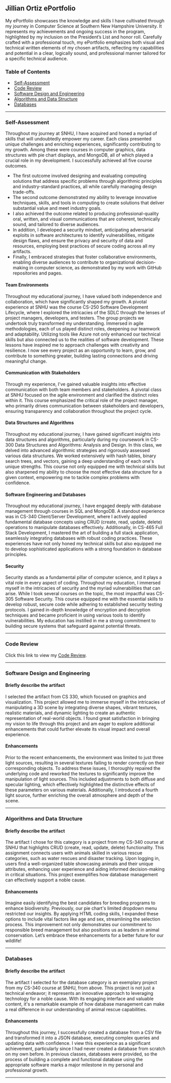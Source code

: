 ## Jillian Ortiz ePortfolio

My ePortfolio showcases the knowledge and skills I have cultivated through my journey in Computer Science at Southern New Hampshire University. It represents my achievements and ongoing success in the program, highlighted by my inclusion on the President’s List and honor roll. Carefully crafted with a professional touch, my ePortfolio emphasizes both visual and technical written elements of my chosen artifacts, reflecting my capabilities and potential in a clear, logically sound, and professional manner tailored for a specific technical audience.

### Table of Contents

* &nbsp;[Self-Assessment](#self-assessment "Self-Assessment")<br/>
* &nbsp;[Code Review](#code-review "Code Review")<br/>
* &nbsp;[Software Design and Engineering](#software-design-and-engineering "Software Design and Engineering")<br/>
* &nbsp;[Algorithms and Data Structure](#algorithms-and-data-structure "Algorithms and Data Structure")<br/>
* &nbsp;[Databases](#databases "Databases")<br/>

---------
### Self-Assessment
Throughout my journey at SNHU, I have acquired and honed a myriad of skills that will undoubtedly empower my career. Each class presented unique challenges and enriching experiences, significantly contributing to my growth. Among these were courses in computer graphics, data structures with pie chart displays, and MongoDB, all of which played a crucial role in my development. I successfully achieved all five course outcomes. 

* The first outcome involved designing and evaluating computing solutions that address specific problems through algorithmic principles and industry-standard practices, all while carefully managing design trade-offs.
* The second outcome demonstrated my ability to leverage innovative techniques, skills, and tools in computing to create solutions that deliver substantial value and meet industry goals.
* I also achieved the outcome related to producing professional-quality oral, written, and visual communications that are coherent, technically sound, and tailored to diverse audiences.
* In addition, I developed a security mindset, anticipating adversarial exploits in software architectures to identify vulnerabilities, mitigate design flaws, and ensure the privacy and security of data and resources, employing best practices of secure coding across all my artifacts.
* Finally, I embraced strategies that foster collaborative environments, enabling diverse audiences to contribute to organizational decision-making in computer science, as demonstrated by my work with GitHub repositories and pages.
#### Team Environments
Throughout my educational journey, I have valued both independence and collaboration, which have significantly shaped my growth. A pivotal experience at SNHU was the course CS-250 Software Development Lifecycle, where I explored the intricacies of the SDLC through the lenses of project managers, developers, and testers.
The group projects we undertook truly transformed my understanding. Immersed in agile methodologies, each of us played distinct roles, deepening our teamwork and adaptability. Utilizing tools like Azure not only enhanced our technical skills but also connected us to the realities of software development.
These lessons have inspired me to approach challenges with creativity and resilience. I now see every project as an opportunity to learn, grow, and contribute to something greater, building lasting connections and driving meaningful change.
#### Communication with Stakeholders
Through my experience, I've gained valuable insights into effective communication with both team members and stakeholders. A pivotal class at SNHU focused on the agile environment and clarified the distinct roles within it. This course emphasized the critical role of the project manager, who primarily drives communication between stakeholders and developers, ensuring transparency and collaboration throughout the project cycle.
#### Data Structures and Algorithms
Throughout my educational journey, I have gained significant insights into data structures and algorithms, particularly during my coursework in CS-300 Data Structures and Algorithms: Analysis and Design. In this class, we delved into advanced algorithmic strategies and rigorously assessed various data structures. We worked extensively with hash tables, binary search trees, and vectors, gaining a deep understanding of each one's unique strengths. This course not only equipped me with technical skills but also sharpened my ability to choose the most effective data structure for a given context, empowering me to tackle complex problems with confidence.
#### Software Engineering and Databases
Throughout my educational journey, I have engaged deeply with database management through courses in SQL and MongoDB. A standout experience was in CS-340 Client/Server Development, where I actively applied fundamental database concepts using CRUD (create, read, update, delete) operations to manipulate databases effectively. Additionally, in CS-465 Full Stack Development, I mastered the art of building a full stack application, seamlessly integrating databases with robust coding practices. These experiences have not only honed my technical skills but also equipped me to develop sophisticated applications with a strong foundation in database principles.
#### Security
Security stands as a fundamental pillar of computer science, and it plays a vital role in every aspect of coding. Throughout my education, I immersed myself in the intricacies of security and the myriad vulnerabilities that can arise. While I took several courses on the topic, the most impactful was CS-305 Software Security. This course equipped me with the essential skills to develop robust, secure code while adhering to established security testing protocols. I gained in-depth knowledge of encryption and decryption techniques and became proficient in using various tools to identify vulnerabilities. My education has instilled in me a strong commitment to building secure systems that safeguard against potential threats.

---------
### Code Review
Click this link to view my [Code Review](https://youtu.be/FF-8Sm6r8ZA).

---------
### Software Design and Engineering
#### Briefly describe the artifact
I selected the artifact from CS 330, which focused on graphics and visualization. This project allowed me to immerse myself in the intricacies of manipulating a 3D scene by integrating diverse shapes, vibrant textures, realistic materials, and dynamic lighting to create an authentic representation of real-world objects. I found great satisfaction in bringing my vision to life through this project and am eager to explore additional enhancements that could further elevate its visual impact and overall experience.
#### Enhancements 
Prior to the recent enhancements, the environment was limited to just three light sources, resulting in several textures failing to render correctly on their corresponding objects. To address these issues, I thoroughly repaired the underlying code and reworked the textures to significantly improve the manipulation of light sources. This included adjustments to both diffuse and specular lighting, which effectively highlighted the distinctive effects of these parameters on various materials. Additionally, I introduced a fourth light source, further enriching the overall atmosphere and depth of the scene.

---------

### Algorithms and Data Structure
#### Briefly describe the artifact
The artifact I chose for this category is a project from my CS-340 course at SNHU that highlights CRUD (create, read, update, delete) functionality. This assignment connects users with animals skilled in various rescue categories, such as water rescues and disaster tracking. Upon logging in, users find a well-organized table showcasing animals and their unique attributes, enhancing user experience and aiding informed decision-making in critical situations. This project exemplifies how database management can effectively support a noble cause.
#### Enhancements 
Imagine easily identifying the best candidates for breeding programs to enhance biodiversity. Previously, our pie chart's limited dropdown menu restricted our insights. By applying HTML coding skills, I expanded these options to include vital factors like age and sex, streamlining the selection process. 
This improvement not only demonstrates our commitment to responsible breed management but also positions us as leaders in animal conservation. Let’s embrace these enhancements for a better future for our wildlife!

---------
### Databases
#### Briefly describe the artifact
The artifact I selected for the database category is an exemplary project from my CS-340 course at SNHU, from above. This project is not just a technical endeavor; it represents an innovative approach to leveraging technology for a noble cause. With its engaging interface and valuable content, it's a remarkable example of how database management can make a real difference in our understanding of animal rescue capabilities.
#### Enhancements 
Throughout this journey, I successfully created a database from a CSV file and transformed it into a JSON database, executing complex queries and updating data with confidence. I view this experience as a significant achievement, particularly since I had never created a database from scratch on my own before. In previous classes, databases were provided, so the process of building a complete and functional database using the appropriate software marks a major milestone in my personal and professional growth.

---------

